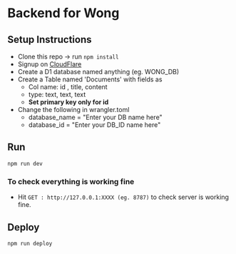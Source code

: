 # Backend for Wong

## Setup Instructions
- Clone this repo -> run ```npm install```
- Signup on [CloudFlare](https://www.cloudflare.com/)
- Create a D1 database named anything (eg. WONG_DB)
- Create a Table named 'Documents' with fields as
  - Col name: id , title, content
  - type: text, text, text
  - **Set primary key only for id**
- Change the following in wrangler.toml
    - database_name = "Enter your DB name here" 
    - database_id = "Enter your DB_ID name here"

## Run
```
npm run dev
```

### To check everything is working fine
- Hit ```GET : http://127.0.0.1:XXXX (eg. 8787)``` to check server is working fine.

## Deploy
```
npm run deploy
```
